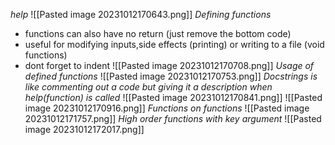 *help*
![[Pasted image 20231012170643.png]]
*Defining functions*
* functions can also have no return (just remove the bottom code)
* useful for modifying inputs,side effects (printing) or writing to a file (void functions)
* dont forget to indent 
![[Pasted image 20231012170708.png]]
*Usage of defined functions*
![[Pasted image 20231012170753.png]]
*Docstrings is like commenting out a code but giving it a description when help(function) is called*
![[Pasted image 20231012170841.png]]
![[Pasted image 20231012170916.png]]
*Functions on functions*
![[Pasted image 20231012171757.png]]
*High order functions with key argument*
![[Pasted image 20231012172017.png]]
